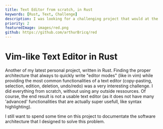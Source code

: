 ```yaml
---
title: Text Editor from scratch, in Rust
keywords: [Rust, Text, Challenge]
description: I was looking for a challenging project that would at the same time ask for some software design challenges, and for optimal coding in Rust. Writing a vim-like text editor turned out to be the perfect projet.
priority: 2
featuredImage: images/red.png
github: https://github.com/arthurBricq/red
---
```


# Vim-like Text Editor in Rust

Another of my latest personal project, written in Rust. Finding the proper architecture that always to quickly write "editor modes" (like in vim) while providing the most common functionalities of a text editor (copy-pasting, selection, edition, deletion, undo/redo) was a very interesting challenge. I did everything from scratch, without using any outside ressources. Of course, the end result is not a usable text editor (as it does not have many 'advanced' functionalities that are actually super usefull, like syntax highlighting).

I still want to spend some time on this project to documentate the software architecture that I designed to solve this problem.

